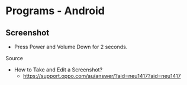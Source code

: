 # Programs - Android

## Screenshot

* Press Power and Volume Down for 2 seconds.

Source

* How to Take and Edit a Screenshot?
  * https://support.oppo.com/au/answer/?aid=neu1417?aid=neu1417
